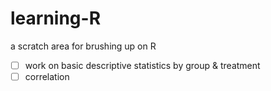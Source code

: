 # learning-R
a scratch area for brushing up on R

- [ ] work on basic descriptive statistics by group & treatment
- [ ] correlation
